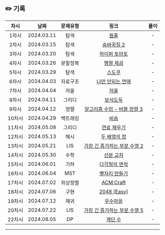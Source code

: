 ## ✏️ 기록   

| 차시 |    날짜    | 문제유형 | 링크 | 풀이 |
|:----:|:---------:|:----:|:-----:|:----:|
| 1차시 | 2024.03.11 |  탐색  | [웜홀](https://www.acmicpc.net/problem/1865)  | - |
| 2차시 | 2024.03.15 |  탐색  | [숨바꼭질 2](https://www.acmicpc.net/problem/12851)  | - |
| 3차시 | 2024.03.20 |  탐색  | [하이퍼 토마토](https://www.acmicpc.net/problem/17114)  | - |
| 4차시 | 2024.03.26 |  분할정복  | [행렬 제곱](https://www.acmicpc.net/problem/10830)  | - |
| 5차시 | 2024.03.29 |  탐색  | [스도쿠](https://www.acmicpc.net/problem/2239)  | - |
| 6차시 | 2024.04.03 |  자료구조  | [나만 안되는 연애](https://www.acmicpc.net/problem/14621)  | - |
| 7차시 | 2024.04.04 |  저울  | [저울](https://www.acmicpc.net/problem/2437)  | - |
| 8차시 | 2024.04.11 |  그리디  | [보석도둑](https://www.acmicpc.net/problem/1202)  | - |
| 9차시 | 2024.04.12 |  정렬  | [알고리즘 수업 - 버블 정렬 3](https://www.acmicpc.net/problem/23970)  | - |
| 10차시 | 2024.04.29 |  백트래킹  | [비숍](https://www.acmicpc.net/problem/1799)  | - |
| 11차시 | 2024.05.08 |  그리디  | [연료 채우기](https://www.acmicpc.net/problem/1826)  | - |
| 12차시 | 2024.05.13 |  해시  | [두 배열의 합](https://www.acmicpc.net/problem/2143)  | - |
| 13차시 | 2024.05.21 |  LIS  | [가장 긴 증가하는 부분 수열 2](https://www.acmicpc.net/problem/12015)  | - |
| 14차시 | 2024.05.30 |  수학  | [선분 교차](https://www.acmicpc.net/problem/17387)  | - |
| 15차시 | 2024.06.01 |  기하  | [다각형의 면적](https://www.acmicpc.net/problem/2166)  | - |
| 16차시 | 2024.06.04 |  MST  | [별자리 만들기](https://www.acmicpc.net/problem/4386)  | - |
| 17차시 | 2024.07.02 |  위상정렬  | [ACM Craft](https://www.acmicpc.net/problem/1005)  | - |
| 18차시 | 2024.07.06 |  구현  | [2048 (Easy)](https://www.acmicpc.net/problem/12100)  | - |
| 19차시 | 2024.07.12 |  재귀  | [우수마을](https://www.acmicpc.net/problem/1949)  | - |
| 20차시 | 2024.07.22 |  LIS  | [가장 긴 증가하는 부분 수열 5](https://www.acmicpc.net/problem/14003)  | - |
| 22차시 | 2024.08.05 |  DP  | [계단 수](https://www.acmicpc.net/problem/1562)  | - |
---
